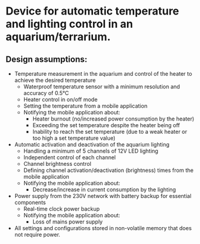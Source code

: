 
# Device for automatic temperature and lighting control in an aquarium/terrarium.

## Design assumptions:
- Temperature measurement in the aquarium and control of the heater to achieve the desired temperature
    - Waterproof temperature sensor with a minimum resolution and accuracy of 0.5°C
    - Heater control in on/off mode
    - Setting the temperature from a mobile application
    - Notifying the mobile application about:
        - Heater burnout (no/increased power consumption by the heater)
        - Exceeding the set temperature despite the heater being off
        - Inability to reach the set temperature (due to a weak heater or too high a set temperature value)
- Automatic activation and deactivation of the aquarium lighting
    - Handling a minimum of 5 channels of 12V LED lighting
    - Independent control of each channel
    - Channel brightness control
    - Defining channel activation/deactivation (brightness) times from the mobile application
    - Notifying the mobile application about:
        - Decrease/increase in current consumption by the lighting
- Power supply from the 230V network with battery backup for essential components
    - Real-time clock power backup
    - Notifying the mobile application about:
        - Loss of mains power supply
- All settings and configurations stored in non-volatile memory that does not require power.

